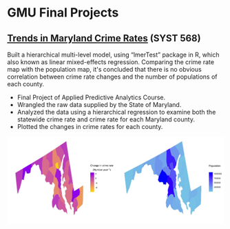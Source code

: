 # GMU Final Projects 

## [Trends in Maryland Crime Rates](https://github.com/IsmailovKamil/Final_Projects/tree/master/Trends%20in%20Maryland%20Crime%20Rates) (SYST 568)
Built a hierarchical multi-level model, using “lmerTest” package in R, which
also known as linear mixed-effects regression. Comparing the crime rate
map with the population map, it's concluded that there is no obvious
correlation between crime rate changes and the number of populations of
each county.
- Final Project of Applied Predictive Analytics Course.
- Wrangled the raw data supplied by the State of Maryland. 
- Analyzed the data using a hierarchical regression to examine both the statewide crime rate and crime rate for each Maryland county.
- Plotted the changes in crime rates for each county.

 ![](https://github.com/IsmailovKamil/Final_Projects/blob/master/Trends%20in%20Maryland%20Crime%20Rates/images/crime_rate_vs_population.jpeg)
